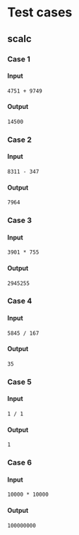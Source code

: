 # Test cases

## scalc

### Case 1

#### Input

```
4751 + 9749
```

#### Output

```
14500
```

### Case 2

#### Input

```
8311 - 347
```

#### Output

```
7964
```

### Case 3

#### Input

```
3901 * 755
```

#### Output

```
2945255
```

### Case 4

#### Input

```
5845 / 167
```

#### Output

```
35
```

### Case 5

#### Input

```
1 / 1
```

#### Output

```
1
```

### Case 6

#### Input

```
10000 * 10000
```

#### Output

```
100000000
```
